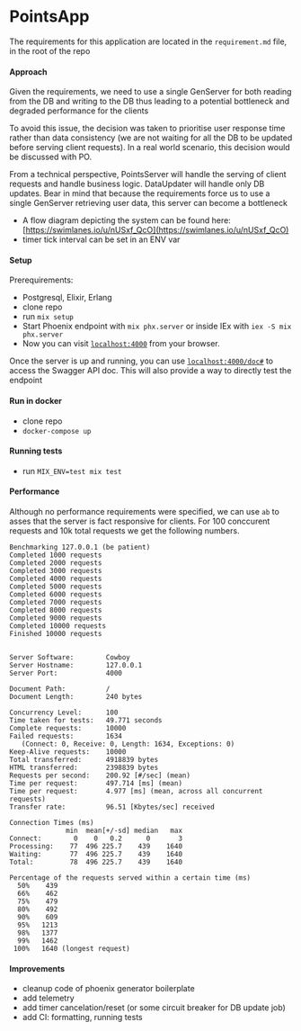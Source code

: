 # PointsApp
The requirements for this application are located in the `requirement.md` file, in the root of the repo

#### Approach
Given the requirements, we need to use a single GenServer for both reading from the DB and writing to the DB thus leading to a potential bottleneck and degraded performance for the
clients

To avoid this issue, the decision was taken to prioritise user response time rather than data consistency (we are not waiting for all the DB to be updated before serving client
requests). In a real world scenario, this decision would be discussed with PO.

From a technical perspective, PointsServer will handle the serving of client requests and handle business logic. DataUpdater will handle only DB updates. Bear in mind that because the
requirements force us to use a single GenServer retrieving user data, this server can become a bottleneck

- A flow diagram depicting the system can be found here:
[https://swimlanes.io/u/nUSxf_QcO](https://swimlanes.io/u/nUSxf_QcO)
- timer tick interval can be set in an ENV var


#### Setup
Prerequirements:
- Postgresql, Elixir, Erlang
- clone repo
- run `mix setup`
- Start Phoenix endpoint with `mix phx.server` or inside IEx with `iex -S mix phx.server`
- Now you can visit [`localhost:4000`](http://localhost:4000)  from your browser.

Once the server is up and running, you can use [`localhost:4000/doc#`](http://localhost:4000/doc#) to access the Swagger API doc. This will also provide a way to directly test the
endpoint

#### Run in docker
- clone repo
- `docker-compose up`


#### Running tests
- run `MIX_ENV=test mix test`

#### Performance
Although no performance requirements were specified, we can use `ab` to asses that the server is fact responsive for clients.
For 100 conccurent requests and 10k total requests we get the following numbers.
```
Benchmarking 127.0.0.1 (be patient)
Completed 1000 requests
Completed 2000 requests
Completed 3000 requests
Completed 4000 requests
Completed 5000 requests
Completed 6000 requests
Completed 7000 requests
Completed 8000 requests
Completed 9000 requests
Completed 10000 requests
Finished 10000 requests


Server Software:        Cowboy
Server Hostname:        127.0.0.1
Server Port:            4000

Document Path:          /
Document Length:        240 bytes

Concurrency Level:      100
Time taken for tests:   49.771 seconds
Complete requests:      10000
Failed requests:        1634
   (Connect: 0, Receive: 0, Length: 1634, Exceptions: 0)
Keep-Alive requests:    10000
Total transferred:      4918839 bytes
HTML transferred:       2398839 bytes
Requests per second:    200.92 [#/sec] (mean)
Time per request:       497.714 [ms] (mean)
Time per request:       4.977 [ms] (mean, across all concurrent requests)
Transfer rate:          96.51 [Kbytes/sec] received

Connection Times (ms)
              min  mean[+/-sd] median   max
Connect:        0    0   0.2      0       3
Processing:    77  496 225.7    439    1640
Waiting:       77  496 225.7    439    1640
Total:         78  496 225.7    439    1640

Percentage of the requests served within a certain time (ms)
  50%    439
  66%    462
  75%    479
  80%    492
  90%    609
  95%   1213
  98%   1377
  99%   1462
 100%   1640 (longest request)
```

#### Improvements
- cleanup code of phoenix generator boilerplate
- add telemetry
- add timer cancelation/reset (or some circuit breaker for DB update job)
- add CI: formatting, running tests
